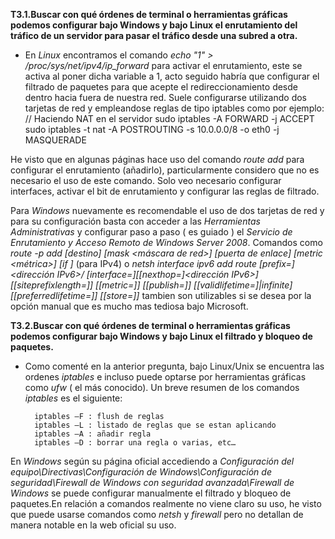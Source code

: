 **T3.1.Buscar con qué órdenes de terminal o herramientas gráficas podemos configurar bajo Windows y bajo Linux el enrutamiento del tráfico de un servidor para pasar el tráfico desde una subred a otra.**

- En *Linux* encontramos el comando *echo "1" > /proc/sys/net/ipv4/ip_forward*  para activar el enrutamiento, este se activa al poner dicha variable a 1, acto seguido habría que configurar el filtrado de paquetes para que acepte el redireccionamiento desde dentro hacia fuera de nuestra red. Suele configurarse utilizando dos tarjetas de red y empleandose reglas de tipo iptables como por ejemplo:
	// Haciendo NAT en el servidor
		sudo iptables -A FORWARD -j ACCEPT
		sudo iptables -t nat -A POSTROUTING -s 10.0.0.0/8 -o eth0 -j MASQUERADE

He visto que en algunas páginas hace uso del comando *route add* para configurar el enrutamiento (añadirlo), particularmente considero que no es necesario el uso de este comando. Solo veo necesario configurar interfaces, activar el bit de enrutamiento y configurar las reglas de filtrado.


Para *Windows* nuevamente es recomendable el uso de dos tarjetas de red y para su configuración basta con acceder a las *Herramientas Administrativas* y configurar paso a paso ( es guiado ) el  *Servicio de Enrutamiento y Acceso Remoto de Windows Server 2008*. Comandos como *route -p add [destino] [mask <máscara de red>] [puerta de enlace] [metric <métrica>] [if <interfaz>]* (para IPv4) o *netsh interface ipv6 add route [prefix=]<dirección IPv6>/<entero> [interface=]<cadena>[[nexthop=]<dirección IPv6>] [[siteprefixlength=]<entero>] [[metric=]<entero>] [[publish=]<valor>] [[validlifetime=]<entero>|infinite] [[preferredlifetime=]<entero>] [[store=]<valor>]* tambien son utilizables si se desea por la opción manual que es mucho mas tediosa bajo Microsoft.

**T3.2.Buscar con qué órdenes de terminal o herramientas gráficas podemos configurar bajo Windows y bajo Linux el filtrado y bloqueo de paquetes.**

- Como comenté en la anterior pregunta, bajo Linux/Unix se encuentra las ordenes *iptables* e incluso puede optarse por herramientas gráficas como *ufw* ( el más conocido). Un breve resumen de los comandos *iptables* es el siguiente:

		iptables –F : flush de reglas
		iptables –L : listado de reglas que se estan aplicando
		iptables –A : añadir regla
		iptables –D : borrar una regla o varias, etc…

En *Windows* según su página oficial accediendo a *Configuración del equipo\Directivas\Configuración de Windows\Configuración de seguridad\Firewall de Windows con seguridad avanzada\Firewall de Windows* se puede configurar manualmente el filtrado y bloqueo de paquetes.En relación a comandos realmente no viene claro su uso, he visto que puede usarse comandos como *netsh* y *firewall* pero no detallan de manera notable en la web oficial su uso.




